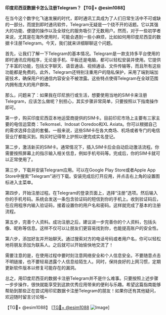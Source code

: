 **印度尼西亚数据卡怎么注册Telegram？【TG💪+ @esim1088】**

在当今这个数字化飞速发展的时代，即时通讯工具成为了人们日常生活中不可或缺的一部分。而提到即时通讯软件，Telegram无疑是一个绕不开的话题。它以其强大的功能、便捷的操作以及全球化的服务吸引了无数用户。然而，对于一些初学者来说，尤其是在海外使用时，可能会遇到一些小麻烦，比如如何用印度尼西亚的数据卡注册Telegram。今天，我们就来详细聊聊这个问题。

首先，让我们了解一下Telegram的基本情况。Telegram是一款支持多平台使用的即时通讯应用程序，无论是手机、平板还是电脑，都可以轻松安装并使用。它提供了丰富的功能，包括文字聊天、语音通话、视频通话、文件传输等，而且所有这些功能都是免费的。此外，Telegram还特别注重用户的隐私保护，采用了端到端加密技术，确保用户的通信内容安全不被泄露。这些特点使得Telegram在全球范围内拥有庞大的用户群体。

那么，问题来了：如果我在印尼旅行或生活，想要使用当地的SIM卡来注册Telegram，应该怎么做呢？别担心，其实步骤非常简单，只要按照以下指南操作即可。

第一步，购买印度尼西亚本地运营商提供的SIM卡。目前印尼市场上主要有三家主要的电信运营商：Telkomsel、Indosat Ooredoo和XL Axiata。你可以根据自己的需求选择合适的套餐。一般来说，这些SIM卡在各大商场、机场或者专门的电信营业厅都能买到。购买时记得带上护照以便完成实名登记。

第二步，激活新买的SIM卡。通常情况下，插入SIM卡后会自动启动激活流程。你需要按照屏幕上的指示输入相关信息，例如手机号码等。完成后，你的SIM卡就可以正常使用了。

第三步，下载并安装Telegram应用。可以在Google Play Store或者Apple App Store中搜索“Telegram”进行下载。安装完成后打开应用，并点击右上角的设置图标进入主菜单。

第四步，开始注册过程。在Telegram的登录页面上，选择“注册”选项。然后输入你的手机号码。系统会发送一条包含验证码的短信到你的手机上。收到验证码后，在应用程序内输入验证码，接着设置你的用户名和密码。这样就完成了基本的注册流程。

第五步，完善个人资料。成功注册之后，建议进一步完善你的个人资料，包括头像、昵称等信息。这样不仅可以让朋友们更容易找到你，也能提高账户的安全性。

第六步，添加好友并开始聊天。通过搜索对方的电话号码或者用户名，你可以轻松地将朋友添加为联系人。之后就可以开始愉快地交流了！

需要注意的是，在使用过程中要时刻注意网络安全和个人信息安全。不要随意点击不明链接，也不要轻易透露个人信息给陌生人。同时，保持良好的上网习惯，定期更新软件版本以修复可能存在的漏洞。

总之，用印度尼西亚的数据卡注册Telegram并不是什么难事。只要按照上述步骤一步步操作，很快就能享受到这款优秀应用带来的便利与乐趣。希望这篇指南能够帮助到那些正在尝试用印尼数据卡注册Telegram的朋友！如果你还有其他疑问，欢迎随时留言讨论哦~

【TG💪+ @esim1088】 [[TG💪+ @esim1088](https://t.me/s/esim1088) ![Image](https://i.postimg.cc/4NQfJmqS/Snipaste-2025-05-13-00-14-12.png)]
